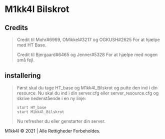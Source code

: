 # M1kk4l Bilskrot

## Credits
> Credit til Mohr#6969, OMikkel#3217 og OGKUSH#2625 For at hjælpe med HT Base. 
>
> Credit til Bjergaard#6465 og Jenner#5328 For at hjælpe med nogen små fejl.

## installering
> Først skal du tage HT_base og M1kk4l_Bilskrot og putte den ind i din resource.
> Nu skal du ind i din server.cfg eller server_resource.cfg og skrive nedenstående i en ny linje:
>```
>start HT_base
>start M1kk4l_Bilskrot
>```
>
>Nu refresher du eller genstarter din server.
>

M1kk4l © 2021 | Alle Rettigheder Forbeholdes.
